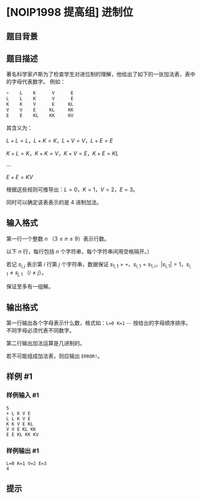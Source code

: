 # [NOIP1998 提高组] 进制位

## 题目背景



## 题目描述

著名科学家卢斯为了检查学生对进位制的理解，他给出了如下的一张加法表，表中的字母代表数字。 例如：

```cpp
+    L    K      V      E
L    L    K      V      E
K    K    V      E     KL
V    V    E     KL     KK
E    E    KL    KK     KV
```
其含义为：

$L+L=L$，$L+K=K$，$L+V=V$，$L+E=E$

$K+L=K$，$K+K=V$，$K+V=E$，$K+E=KL$    

$\cdots$

$E+E=KV$    

根据这些规则可推导出：$L=0$，$K=1$，$V=2$，$E=3$。

同时可以确定该表表示的是 $4$ 进制加法。

## 输入格式

第一行一个整数 $n$ （$3\le n\le9$）表示行数。

以下 $n$ 行，每行包括 $n$ 个字符串，每个字符串间用空格隔开。）

若记 $s_{i,j}$ 表示第 $i$ 行第 $j$ 个字符串，数据保证 $s_{1,1}=\texttt +$，$s_{i,1}=s_{1,i}$，$|s_{i,1}|=1$，$s_{i,1}\ne s_{j,1}$ （$i\ne j$）。

保证至多有一组解。

## 输出格式

第一行输出各个字母表示什么数，格式如：`L=0 K=1` $\cdots$ 按给出的字母顺序排序。不同字母必须代表不同数字。

第二行输出加法运算是几进制的。

若不可能组成加法表，则应输出 `ERROR!`。

## 样例 #1

### 样例输入 #1
```
5
+ L K V E
L L K V E
K K V E KL
V V E KL KK
E E KL KK KV
```

### 样例输出 #1

```
L=0 K=1 V=2 E=3
4
```

## 提示


